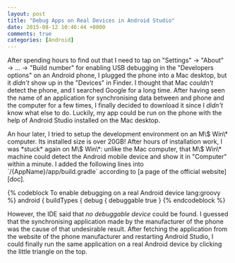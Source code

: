 ```yaml
---
layout: post
title: "Debug Apps on Real Devices in Android Studio"
date: 2015-08-12 10:46:44 +0800
comments: true
categories: [Android]
---
```


After spending hours to find out that I need to tap on "Settings" →
"About" → ... → "Build number" for enabling USB debugging in the
"Developers options" on an Android phone, I plugged the phone into a
Mac desktop, but it *didn't* show up in the "Devices" in Finder.  I
thought that Mac *couldn't* detect the phone, and I searched Google
for a long time.  After having seen the name of an application for
synchronising data between and phone and the computer for a few times,
I finally decided to download it since I *didn't* know what else to
do.  Luckily, my app could be run on the phone with the help of
Android Studio installed on the Mac desktop.

<span class="tex2jax_ignore">
An hour later, I tried to setup the development environment on an M\$
Win\* computer.  Its installed size is over 20GB!  After hours of
installation work, I was *stuck* again on M\$ Win\*:  unlike the Mac
computer, that M\$ Win\* machine could detect the Android mobile
device and show it in "Computer" within a minute.  I added the
following lines into `/{AppName}/app/build.gradle` according to
[a page of the official website][doc].
</span>

{% codeblock To enable debugging on a real Android device lang:groovy %}
android {
    buildTypes {
        debug {
            debuggable true
        }
{% endcodeblock %}

However, the IDE said that *no debuggable device* could be found.  I
guessed that the synchronising application made by the manufacturer of
the phone was the cause of that undesirable result.  After fetching
the application from the website of the phone manufacturer and
restarting Android Studio, I could finally run the same application on
a real Android device by clicking the little triangle on the top.

[doc]: https://developer.android.com/tools/device.html#setting-up
